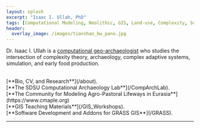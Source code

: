 ```yaml
---
layout: splash
excerpt: "Isaac I. Ullah, PhD"
tags: [Computational Modeling, Neolithic, GIS, Land-use, Complexity, Social-Environmental Systems]
header:
  overlay_image: /images/tianshan_bw_pano.jpg
---
```

Dr. Isaac I. Ullah is a [computational geo-archaeologist](https://isaacullah.github.io/What-is-Computational-Archaeology/) who studies the intersection of complexity theory, archaeology, complex adaptive systems, simulation, and early food production. 

<br>
 [**Bio, CV, and Research**](/about).

 <br>
 [**The SDSU Computational Archaeology Lab**](/CompArchLab).
 
 <br>
 [**The Community for Modeling Agro-Pastoral Lifeways in Eurasia**](https://www.cmaple.org)
 
 <br>
[**GIS Teaching Materials**](/GIS_Workshops).

<br>
[**Software Development and Addons for GRASS GIS**](/GRASS).

<br>

---
